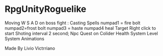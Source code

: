 # RpgUnityRoguelike
Moving W S A D
on boss fight :
Casting Spells
numpad1 = fire bolt
numpad2=frost bolt
numpad3 = haste
numpad4 heal
Target Right click to start Shoting interval 2 second;
Npc Quest on Colider
Health System
Level System
Animations

Made By Livio Victrriano
